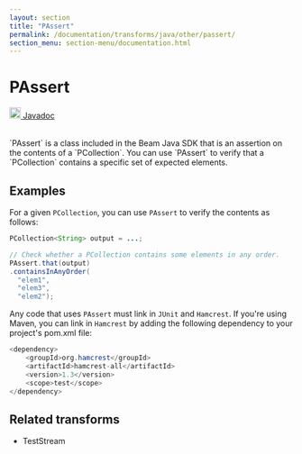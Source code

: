 ```yaml
---
layout: section
title: "PAssert"
permalink: /documentation/transforms/java/other/passert/
section_menu: section-menu/documentation.html
---
```

<!--
Licensed under the Apache License, Version 2.0 (the "License");
you may not use this file except in compliance with the License.
You may obtain a copy of the License at

http://www.apache.org/licenses/LICENSE-2.0

Unless required by applicable law or agreed to in writing, software
distributed under the License is distributed on an "AS IS" BASIS,
WITHOUT WARRANTIES OR CONDITIONS OF ANY KIND, either express or implied.
See the License for the specific language governing permissions and
limitations under the License.
-->
# PAssert
<table align="left">
    <a target="_blank" class="button"
        href="https://beam.apache.org/releases/javadoc/current/index.html?org/apache/beam/sdk/transforms/PAssert.html">
      <img src="https://beam.apache.org/images/logos/sdks/java.png" width="20px" height="20px"
           alt="Javadoc" />
     Javadoc
    </a>
</table>
<br>
`PAssert` is a class included in the Beam Java SDK that is an 
assertion on the contents of a `PCollection`. You can use `PAssert` to verify
that a `PCollection` contains a specific set of expected elements.

## Examples
For a given `PCollection`, you can use `PAssert` to verify the contents as follows:
```java
PCollection<String> output = ...;

// Check whether a PCollection contains some elements in any order.
PAssert.that(output)
.containsInAnyOrder(
  "elem1",
  "elem3",
  "elem2");
```

Any code that uses `PAssert` must link in `JUnit` and `Hamcrest`.
If you're using Maven, you can link in `Hamcrest` by adding the
following dependency to your project's pom.xml file:

```java
<dependency>
    <groupId>org.hamcrest</groupId>
    <artifactId>hamcrest-all</artifactId>
    <version>1.3</version>
    <scope>test</scope>
</dependency>
```

## Related transforms 
* TestStream